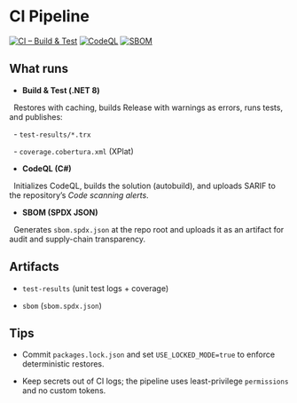 # CI Pipeline



[![CI – Build & Test](https://github.com/MatteoRigoni/aegisapi/actions/workflows/ci.yml/badge.svg?branch=master)](https://github.com/MatteoRigoni/aegisapi/actions/workflows/ci.yml)
[![CodeQL](https://github.com/MatteoRigoni/aegisapi/actions/workflows/codeql.yml/badge.svg?branch=master)](https://github.com/MatteoRigoni/aegisapi/actions/workflows/codeql.yml)
[![SBOM](https://github.com/MatteoRigoni/aegisapi/actions/workflows/sbom.yml/badge.svg?branch=master)](https://github.com/MatteoRigoni/aegisapi/actions/workflows/sbom.yml)



## What runs



- **Build & Test (.NET 8)**  

&nbsp; Restores with caching, builds Release with warnings as errors, runs tests, and publishes:

&nbsp; - `test-results/*.trx`

&nbsp; - `coverage.cobertura.xml` (XPlat)



- **CodeQL (C#)**  

&nbsp; Initializes CodeQL, builds the solution (autobuild), and uploads SARIF to the repository’s *Code scanning alerts*.



- **SBOM (SPDX JSON)**  

&nbsp; Generates `sbom.spdx.json` at the repo root and uploads it as an artifact for audit and supply-chain transparency.



## Artifacts



- `test-results` (unit test logs + coverage)

- `sbom` (`sbom.spdx.json`)



## Tips



- Commit `packages.lock.json` and set `USE_LOCKED_MODE=true` to enforce deterministic restores.

- Keep secrets out of CI logs; the pipeline uses least-privilege `permissions` and no custom tokens.




